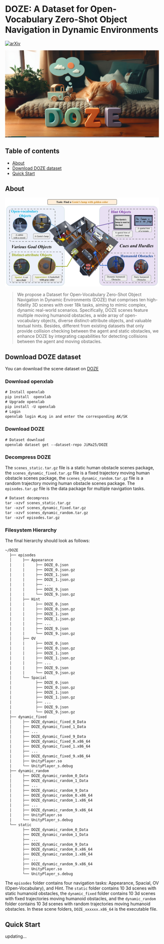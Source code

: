 DOZE: A Dataset for Open-Vocabulary Zero-Shot Object Navigation in Dynamic Environments
==================================

[![arXiv](https://img.shields.io/badge/cs.cv-arXiv%3A2402.19007-42ba94.svg)](https://arxiv.org/abs/2402.19007)

<img src="https://github.com/JiMa25/DOZE-Dataset/blob/main/assets/DOZE_full.jpeg">


## Table of contents

- [About](#about)
- [Download DOZE dataset](#download-doze-dataset)
- [Quick Start](#quick-start)



## About

<img src="https://github.com/JiMa25/DOZE-Dataset/blob/main/assets/top226.jpg">

> We propose a Dataset for Open-Vocabulary Zero-Shot Object Navigation in Dynamic Environments (DOZE) that comprises ten high-fidelity 3D scenes with over 18k tasks, aiming to mimic complex, dynamic real-world scenarios. Specifically, DOZE scenes feature multiple moving humanoid obstacles, a wide array of open-vocabulary objects, diverse distinct-attribute objects, and valuable textual hints. Besides, different from existing datasets that only provide collision checking between the agent and static obstacles, we enhance DOZE by integrating capabilities for detecting collisions between the agent and moving obstacles.




## Download DOZE dataset

You can download the scene dataset on [DOZE](https://openxlab.org.cn/datasets/JiMa25/DOZE)
### Download openxlab
```
# Install openxlab
pip install  openxlab 
# Upgrade openxlab
pip install -U openxlab 
# Login
openxlab login #Log in and enter the corresponding AK/SK
```

### Download DOZE
```
# Dataset download
openxlab dataset get --dataset-repo JiMa25/DOZE
```

### Decompress DOZE
The `scenes_static.tar.gz` file is a static human obstacle scenes package, the `scenes_dynamic_fixed.tar.gz` file is a fixed trajectory moving human obstacle scenes package, the `scenes_dynamic_random.tar.gz` file is a random trajectory moving human obstacle scenes package. The `episodes.tar.gz` file is the data package for multiple navigation tasks.
```
# Dataset decompress
tar -xzvf scenes_static.tar.gz
tar -xzvf scenes_dynamic_fixed.tar.gz
tar -xzvf scenes_dynamic_random.tar.gz
tar -xzvf episodes.tar.gz
```

### Filesystem Hierarchy
The final hierarchy should look as follows:

```angular2html
~/DOZE
  ├── episodes
  │     ├── Appearance
  |     |     ├── DOZE_0.json
  |     |     ├── DOZE_0.json.gz
  |     |     ├── DOZE_1.json
  |     |     ├── DOZE_1.json.gz
  |     |     ├── ...
  |     |     ├── DOZE_9.json
  |     |     └── DOZE_9.json.gz
  │     ├── Hint
  |     |     ├── DOZE_0.json
  |     |     ├── DOZE_0.json.gz
  |     |     ├── DOZE_1.json
  |     |     ├── DOZE_1.json.gz
  |     |     ├── ...
  |     |     ├── DOZE_9.json
  |     |     └── DOZE_9.json.gz
  │     ├── OV
  |     |     ├── DOZE_0.json
  |     |     ├── DOZE_0.json.gz
  |     |     ├── DOZE_1.json
  |     |     ├── DOZE_1.json.gz
  |     |     ├── ...
  |     |     ├── DOZE_9.json
  |     |     └── DOZE_9.json.gz
  │     └── Spacial
  |           ├── DOZE_0.json
  |           ├── DOZE_0.json.gz
  |           ├── DOZE_1.json
  |           ├── DOZE_1.json.gz
  |           ├── ...
  |           ├── DOZE_9.json
  |           └── DOZE_9.json.gz
  ├── dynamic_fixed
  │     ├── DOZE_dynamic_fixed_0_Data
  │     ├── DOZE_dynamic_fixed_1_Data
  │     ├── ...
  |     ├── DOZE_dynamic_fixed_9_Data
  |     ├── DOZE_dynamic_fixed_0.x86_64
  |     ├── DOZE_dynamic_fixed_1.x86_64
  |     ├── ...
  |     ├── DOZE_dynamic_fixed_9.x86_64
  |     ├── UnityPlayer.so
  |     └── UnityPlayer_s.debug
  ├── dynamic_random
  │     ├── DOZE_dynamic_random_0_Data
  │     ├── DOZE_dynamic_random_1_Data
  │     ├── ...
  |     ├── DOZE_dynamic_random_9_Data
  |     ├── DOZE_dynamic_random_0.x86_64
  |     ├── DOZE_dynamic_random_1.x86_64
  |     ├── ...
  |     ├── DOZE_dynamic_random_9.x86_64
  |     ├── UnityPlayer.so
  |     └── UnityPlayer_s.debug
  └── static
        ├── DOZE_dynamic_random_0_Data
        ├── DOZE_dynamic_random_1_Data
        ├── ... 
        ├── DOZE_dynamic_random_9_Data
        ├── DOZE_dynamic_random_0.x86_64
        ├── DOZE_dynamic_random_1.x86_64
        ├── ...
        ├── DOZE_dynamic_random_9.x86_64
        ├── UnityPlayer.so
        └── UnityPlayer_s.debug
```
The `episodes` folder contains four navigation tasks: Appearance, Spacial, OV (Open-Vocabulary), and Hint. The `static` folder contains 10 3d scenes with static humanoid obstacles, the `dynamic_fixed` folder contains 10 3d scenes with fixed trajectories moving humanoid obstacles, and the `dynamic_random` folder contains 10 3d scenes with random trajectories moving humanoid obstacles. In these scene folders, `DOZE_xxxxxx.x86_64` is the executable file.


## Quick Start

updating...


